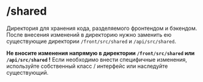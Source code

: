 # /shared
Директория для хранения кода, разделяемого фронтендом и бэкендом.
После внесения изменений в директорию нужно заменить ею существующие директории `/front/src/shared` и `/api/src/shared`.

**Не вносите изменения напрямую в директории `/front/src/shared` или `/api/src/shared` !**
Если необходимо внести специфичные изменения, используйте собственный класс / интерфейс или наследуйте существующий.